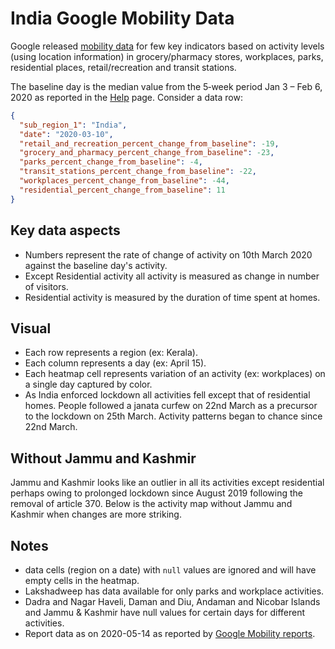 # India Google Mobility Data

Google released [mobility data](https://www.google.com/covid19/mobility/) for few key indicators based on activity levels (using location information) in grocery/pharmacy stores, workplaces, parks, residential places, retail/recreation and transit stations.

The baseline day is the median value from the 5‑week period Jan 3 – Feb 6, 2020 as reported in the [Help](https://support.google.com/covid19-mobility/answer/9824897?hl=en&ref_topic=9822927#baseline) page. Consider a data row:

```json
{
  "sub_region_1": "India",
  "date": "2020-03-10",
  "retail_and_recreation_percent_change_from_baseline": -19,
  "grocery_and_pharmacy_percent_change_from_baseline": -23,
  "parks_percent_change_from_baseline": -4,
  "transit_stations_percent_change_from_baseline": -22,
  "workplaces_percent_change_from_baseline": -44,
  "residential_percent_change_from_baseline": 11
}
```

## Key data aspects
- Numbers represent the rate of change of activity on 10th March 2020 against the baseline day's activity. 
- Except Residential activity all activity is measured as change in number of visitors.
- Residential activity is measured by the duration of time spent at homes.

## Visual
- Each row represents a region (ex: Kerala).
- Each column represents a day (ex: April 15).
- Each heatmap cell represents variation of an activity (ex: workplaces) on a single day captured by color.
- As India enforced lockdown all activities fell except that of residential homes. People followed a janata curfew on 22nd March as a precursor to the lockdown on 25th March. Activity patterns began to chance since 22nd March.

<div id="vis"></div>

## Without Jammu and Kashmir
Jammu and Kashmir looks like an outlier in all its activities except residential perhaps owing to prolonged lockdown since August 2019 following the removal of article 370. Below is the activity map without Jammu and Kashmir when changes are more striking.

<div id="vis-wo-jk"></div>
<script src="https://vega.github.io/vega/vega.min.js"></script>
<script src="https://cdnjs.cloudflare.com/ajax/libs/vega-tooltip/0.23.0/vega-tooltip.min.js"></script>
<script type="text/javascript">
var spec_url = "https://gist.githubusercontent.com/bkamapantula/30a39e134578c7b5bbd5e2f3786c90c6/raw/af16f78348563fb92aa200a290fa58b014e71b1c/heatmap-google-mobility-spec.json" 
var spec_url_wo_jk = "https://gist.githubusercontent.com/bkamapantula/30a39e134578c7b5bbd5e2f3786c90c6/raw/af16f78348563fb92aa200a290fa58b014e71b1c/heatmap-without-jk.json"

fetch(spec_url)
  .then(res => res.json())
  .then(spec => render(spec, '#vis'))
  .catch(err => console.error(err));

fetch(spec_url_wo_jk)
  .then(res => res.json())
  .then(spec => render(spec, '#vis-wo-jk'))
  .catch(err => console.error(err));

function render(spec, el) {
  // spec.width = typeof window.orientation !== 'undefined' ? 400 : 700
  // spec.height = typeof window.orientation !== 'undefined' ? 400 : 700
  // spec.autosize = "fit"
  view = new vega.View(vega.parse(spec), {
    renderer:  'svg',  // renderer (canvas or svg)
    container: el,   // parent DOM container
    hover:     true,       // enable hover processing
    tooltip: new vegaTooltip.Handler().call
  })
  return view.runAsync()
}
</script>

## Notes

- data cells (region on a date) with `null` values are ignored and will have empty cells in the heatmap.
- Lakshadweep has data available for only parks and workplace activities.
- Dadra and Nagar Haveli, Daman and Diu, Andaman and Nicobar Islands and Jammu & Kashmir have null values for certain days for different activities.
- Report data as on 2020-05-14 as reported by [Google Mobility reports](https://www.google.com/covid19/mobility/).
